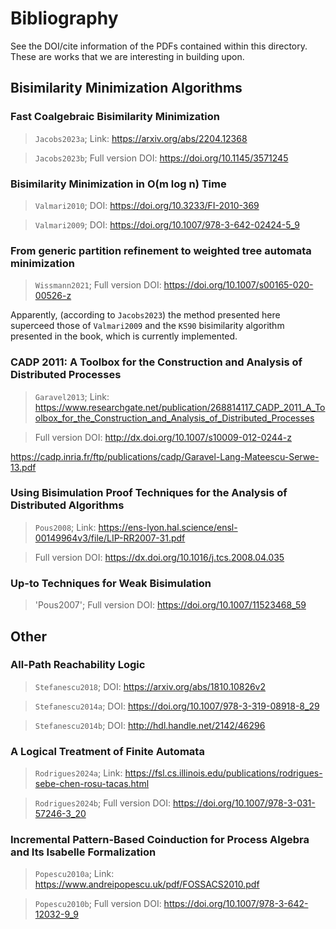 # Bibliography
See the DOI/cite information of the PDFs contained within this directory. These are works that we are interesting in building upon.



## Bisimilarity Minimization Algorithms

### Fast Coalgebraic Bisimilarity Minimization
> `Jacobs2023a`; Link: https://arxiv.org/abs/2204.12368

> `Jacobs2023b`; Full version DOI: https://doi.org/10.1145/3571245

### Bisimilarity Minimization in O(m log n) Time
> `Valmari2010`; DOI: https://doi.org/10.3233/FI-2010-369

> `Valmari2009`; DOI: https://doi.org/10.1007/978-3-642-02424-5_9


### From generic partition refinement to weighted tree automata minimization
> `Wissmann2021`; Full version DOI: https://doi.org/10.1007/s00165-020-00526-z

Apparently, (according to `Jacobs2023`) the method presented here superceed those of `Valmari2009` and the `KS90` bisimilarity algorithm presented in the book, which is currently implemented.

### CADP 2011: A Toolbox for the Construction and Analysis of Distributed Processes
> `Garavel2013`; Link: https://www.researchgate.net/publication/268814117_CADP_2011_A_Toolbox_for_the_Construction_and_Analysis_of_Distributed_Processes

> Full version DOI: http://dx.doi.org/10.1007/s10009-012-0244-z

https://cadp.inria.fr/ftp/publications/cadp/Garavel-Lang-Mateescu-Serwe-13.pdf

### Using Bisimulation Proof Techniques for the Analysis of Distributed Algorithms
> `Pous2008`; Link: https://ens-lyon.hal.science/ensl-00149964v3/file/LIP-RR2007-31.pdf

> Full version DOI: https://dx.doi.org/10.1016/j.tcs.2008.04.035

### Up-to Techniques for Weak Bisimulation
> 'Pous2007'; Full version DOI: https://doi.org/10.1007/11523468_59



## Other

### All-Path Reachability Logic
> `Stefanescu2018`; DOI: https://arxiv.org/abs/1810.10826v2

> `Stefanescu2014a`; DOI: https://doi.org/10.1007/978-3-319-08918-8_29

> `Stefanescu2014b`; DOI: http://hdl.handle.net/2142/46296

### A Logical Treatment of Finite Automata
> `Rodrigues2024a`; Link: https://fsl.cs.illinois.edu/publications/rodrigues-sebe-chen-rosu-tacas.html

> `Rodrigues2024b`; Full version DOI: https://doi.org/10.1007/978-3-031-57246-3_20

### Incremental Pattern-Based Coinduction for Process Algebra and Its Isabelle Formalization
> `Popescu2010a`; Link: https://www.andreipopescu.uk/pdf/FOSSACS2010.pdf

> `Popescu2010b`; Full version DOI: https://doi.org/10.1007/978-3-642-12032-9_9


